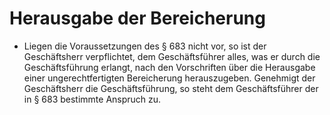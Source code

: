# Herausgabe der Bereicherung

- Liegen die Voraussetzungen des § 683 nicht vor, so ist der Geschäftsherr verpflichtet, dem Geschäftsführer alles, was er durch die Geschäftsführung erlangt, nach den Vorschriften über die Herausgabe einer ungerechtfertigten Bereicherung herauszugeben. Genehmigt der Geschäftsherr die Geschäftsführung, so steht dem Geschäftsführer der in § 683 bestimmte Anspruch zu.

